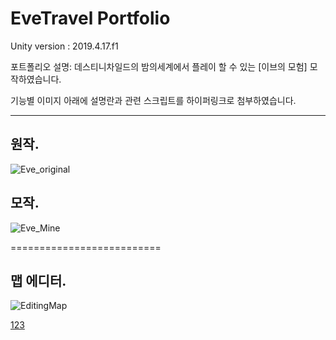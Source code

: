  EveTravel Portfolio
==========================
<a name="top"></a>
Unity version : 2019.4.17.f1

포트폴리오 설명: 
데스티니차일드의 밤의세계에서 플레이 할 수 있는 [이브의 모험] 모작하였습니다.

기능별 이미지 아래에 설명란과 관련 스크립트를 하이퍼링크로 첨부하였습니다.
<p>
<p>
  <p>
    <p>
<hr/>

## 원작.

![Eve_original](https://user-images.githubusercontent.com/51247612/109377765-c4048400-7910-11eb-8cb0-3391fe3fc96a.gif)

## 모작.

![Eve_Mine](https://user-images.githubusercontent.com/51247612/109377930-e34fe100-7911-11eb-8398-f2a071616fdc.gif)

==========================
## 맵 에디터.

![EditingMap](https://user-images.githubusercontent.com/51247612/109378795-a9360d80-7918-11eb-868e-01f1632fbd92.gif)

<a href="#top">123</a>
